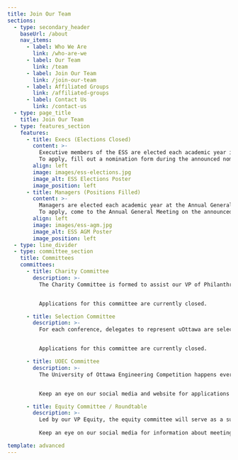 ```yaml
---
title: Join Our Team
sections:
  - type: secondary_header
    baseUrl: /about
    nav_items:
      - label: Who We Are
        link: /who-are-we
      - label: Our Team
        link: /team
      - label: Join Our Team
        link: /join-our-team
      - label: Affiliated Groups
        link: /affiliated-groups
      - label: Contact Us
        link: /contact-us
  - type: page_title
    title: Join Our Team
  - type: features_section
    features:
      - title: Execs (Elections Closed)
        content: >-
          Executive members of the ESS are elected each academic year in March. Their term begins on May 1st and ends on April 30th the subsequent year. Any vacant positions will be filled through a by-election at the beginning of the fall term. <br><br>
          To apply, fill out a nomination form during the announced nomination period by getting signatures from any 15 engineering students and send it to [elections-ceo@uottawaess.ca](mailto:elections-ceo@uottawaess.ca)
        align: left
        image: images/ess-elections.jpg
        image_alt: ESS Elections Poster
        image_position: left
      - title: Managers (Positions Filled)
        content: >-
          Managers are elected each academic year at the Annual General Meeting. Their term begins on May 1st and ends on April 30th the subsequent year.<br><br>
          To apply, come to the Annual General Meeting on the announced date to run for your desired position.
        align: left
        image: images/ess-agm.jpg
        image_alt: ESS AGM Poster
        image_position: left
  - type: line_divider
  - type: committee_section
    title: Committees
    committees:
      - title: Charity Committee
        description: >-
          The Charity Committee is formed to assist our VP of Philanthropic Affairs with all things charity! Its members are responsible for suggesting charities to support, helping with events and best of all, helping plan the annual engineering charity ball!


          Applications for this committee are currently closed.

      - title: Selection Committee
        description: >-
          For each conference, delegates to represent uOttawa are selected by the selection committee. Members of this committee are tasked with reviewing applications anonymously and helping our VP external select delegates for several conferences throughout the academic year.


          Applications for this committee are currently closed.

      - title: UOEC Committee
        description: >-
          The University of Ottawa Engineering Competition happens every year in the fall semester. Each year, a committee of students is pulled together to assist our VP of Internal Affairs in the organization and execution of the event. 


          Keep an eye on our social media and website for applications information!

      - title: Equity Committee / Roundtable
        description: >-
          Led by our VP Equity, the equity committee will serve as a support to all clubs. The meetings of the committee are open to all members in a roundtable form. 
          
          Keep an eye on our social media for information about meetings!

template: advanced
---
```

